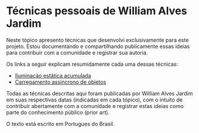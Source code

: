 # Técnicas pessoais de William Alves Jardim
Neste tópico apresento técnicas que desenvolvi exclusivamente para este projeto.
Estou documentando e compartilhando publicamente essas ideias para contribuir com a comunidade e registrar sua autoria.

Os links a seguir explicam resumidamente cada uma dessas técnicas:

 - [Iluminação estática acumulada](./tecnicas/staticAccumulatedLights.md)
 - [Carregamento assincrono de objetos](./tecnicas/carregamentoAssincronoObjeto.md)

Todas as técnicas descritas aqui foram publicadas por William Alves Jardim em suas respectivas datas (indicadas em cada tópico), com o intuito de contribuir abertamente com a comunidade e registrar estas ideias como parte do conhecimento público (prior art).

O texto está escrito em Portugues do Brasil.